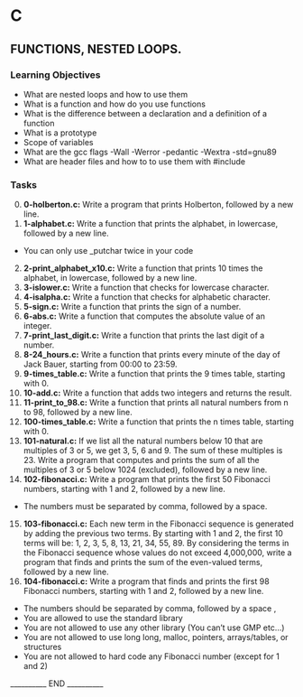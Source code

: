# C
## FUNCTIONS, NESTED LOOPS.

### Learning Objectives 
* What are nested loops and how to use them
* What is a function and how do you use functions
* What is the difference between a declaration and a definition of a function
* What is a prototype
* Scope of variables
* What are the gcc flags -Wall -Werror -pedantic -Wextra -std=gnu89
* What are header files and how to to use them with #include

### Tasks
0. **0-holberton.c:** Write a program that prints Holberton, followed by a new line.
1. **1-alphabet.c:** Write a function that prints the alphabet, in lowercase, followed by a new line.
* You can only use _putchar twice in your code
2. **2-print_alphabet_x10.c:** Write a function that prints 10 times the alphabet, in lowercase, followed by a new line.
3. **3-islower.c:** Write a function that checks for lowercase character.
4. **4-isalpha.c:** Write a function that checks for alphabetic character.
5. **5-sign.c:** Write a function that prints the sign of a number.
6. **6-abs.c:** Write a function that computes the absolute value of an integer.
7. **7-print_last_digit.c:** Write a function that prints the last digit of a number.
8. **8-24_hours.c:** Write a function that prints every minute of the day of Jack Bauer, starting from 00:00 to 23:59.
9. **9-times_table.c:** Write a function that prints the 9 times table, starting with 0.
10. **10-add.c:** Write a function that adds two integers and returns the result.
11. **11-print_to_98.c:** Write a function that prints all natural numbers from n to 98, followed by a new line.
12. **100-times_table.c:** Write a function that prints the n times table, starting with 0.
13. **101-natural.c:** If we list all the natural numbers below 10 that are multiples of 3 or 5, we get 3, 5, 6 and 9. The sum of these multiples is 23. 
Write a program that computes and prints the sum of all the multiples of 3 or 5 below 1024 (excluded), followed by a new line.
14. **102-fibonacci.c:** Write a program that prints the first 50 Fibonacci numbers, starting with 1 and 2, followed by a new line.
* The numbers must be separated by comma, followed by a space.
15. **103-fibonacci.c:** Each new term in the Fibonacci sequence is generated by adding the previous two terms. By starting with 1 and 2, the first 10 terms will be: 1, 2, 3, 5, 8, 13, 21, 34, 55, 89. 
By considering the terms in the Fibonacci sequence whose values do not exceed 4,000,000, write a program that finds and prints the sum of the even-valued terms, followed by a new line.
16. **104-fibonacci.c:** Write a program that finds and prints the first 98 Fibonacci numbers, starting with 1 and 2, followed by a new line.
* The numbers should be separated by comma, followed by a space ,
* You are allowed to use the standard library
* You are not allowed to use any other library (You can’t use GMP etc…)
* You are not allowed to use long long, malloc, pointers, arrays/tables, or structures
* You are not allowed to hard code any Fibonacci number (except for 1 and 2)

__________ END __________

